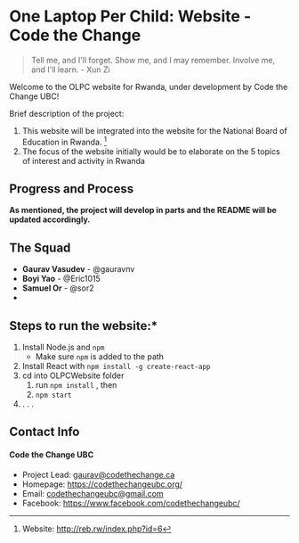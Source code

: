 # One Laptop Per Child: Website - Code the Change
> Tell me, and I'll forget. Show me, and I may remember. Involve me, and I'll learn. - Xun Zi

Welcome to the OLPC website for Rwanda, under development by Code the Change UBC!

Brief description of the project:
1. This website will be integrated into the website for the National Board of Education in Rwanda. [^1] 
2. The focus of the website initially would be to elaborate on the 5 topics of interest and activity in Rwanda

[^1]: Website: http://reb.rw/index.php?id=6

## Progress and Process

**As mentioned, the project will develop in parts and the README will be updated accordingly.**

## The Squad
- **Gaurav Vasudev** - @gauravnv 
- **Boyi Yao** - @Eric1015
- **Samuel Or** - @sor2
-  
## Steps  to run the website:*

1. Install Node.js and `npm`
    - Make sure `npm` is added to the path
2. Install React with `npm install -g create-react-app`
3. cd into OLPCWebsite folder 
    1.  run `npm install` , then
    2. `npm start`
4. .
  .
  .

## Contact Info
#### Code the Change UBC
* Project Lead: gaurav@codethechange.ca
* Homepage: https://codethechangeubc.org/
* Email: codethechangeubc@gmail.com
* Facebook: https://www.facebook.com/codethechangeubc/